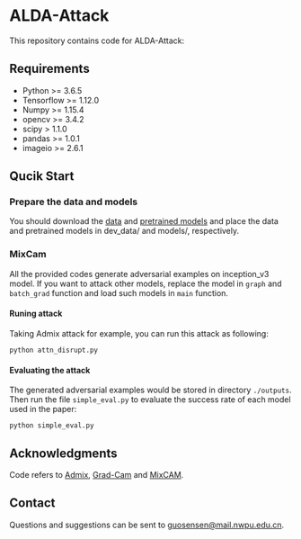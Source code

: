 # ALDA-Attack

This repository contains code for ALDA-Attack:


## Requirements
+ Python >= 3.6.5
+ Tensorflow >= 1.12.0
+ Numpy >= 1.15.4
+ opencv >= 3.4.2
+ scipy > 1.1.0
+ pandas >= 1.0.1
+ imageio >= 2.6.1

## Qucik Start

### Prepare the data and models

You should download the [data](https://drive.google.com/drive/folders/1CfobY6i8BfqfWPHL31FKFDipNjqWwAhS) and [pretrained models](https://drive.google.com/drive/folders/10cFNVEhLpCatwECA6SPB-2g0q5zZyfaw) and place the data and pretrained models in dev_data/ and models/, respectively.

### MixCam

All the provided codes generate adversarial examples on inception_v3 model. If you want to attack other models, replace the model in `graph` and `batch_grad` function and load such models in `main` function.

#### Runing attack

Taking Admix attack for example, you can run this attack as following:

```
python attn_disrupt.py 
```

#### Evaluating the attack

The generated adversarial examples would be stored in directory `./outputs`. Then run the file `simple_eval.py` to evaluate the success rate of each model used in the paper:

```
python simple_eval.py
```

## Acknowledgments

Code refers to [Admix](https://github.com/JHL-HUST/Admix), [Grad-Cam](https://github.com/JHL-HUST/VT) and [MixCAM](https://github.com/LongTerm417/MixCam).

## Contact

Questions and suggestions can be sent to guosensen@mail.nwpu.edu.cn.
